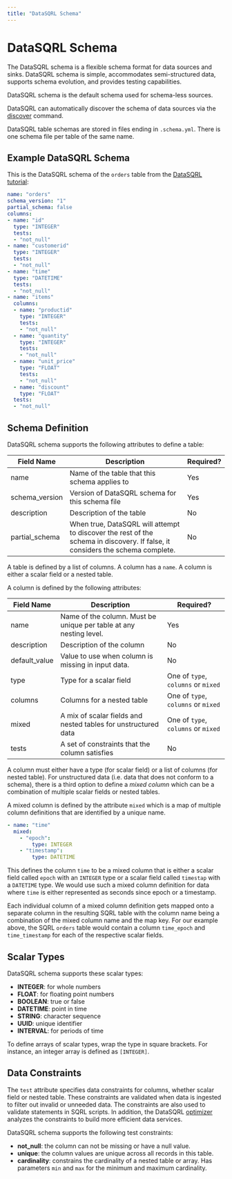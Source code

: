 ```yaml
---
title: "DataSQRL Schema"
---
```


# DataSQRL Schema

The DataSQRL schema is a flexible schema format for data sources and sinks. DataSQRL schema is simple, accommodates semi-structured data, supports schema evolution, and provides testing capabilities.

DataSQRL schema is the default schema used for schema-less sources.

DataSQRL can automatically discover the schema of data sources via the [discover](../discovery) command.

DataSQRL table schemas are stored in files ending in `.schema.yml`. There is one schema file per table of the same name.

## Example DataSQRL Schema

This is the DataSQRL schema of the `orders` table from the [DataSQRL tutorial](/docs/getting-started/intro/overview):

```yml
name: "orders"
schema_version: "1"
partial_schema: false
columns:
- name: "id"
  type: "INTEGER"
  tests:
  - "not_null"
- name: "customerid"
  type: "INTEGER"
  tests:
  - "not_null"
- name: "time"
  type: "DATETIME"
  tests:
  - "not_null"
- name: "items"
  columns:
  - name: "productid"
    type: "INTEGER"
    tests:
    - "not_null"
  - name: "quantity"
    type: "INTEGER"
    tests:
    - "not_null"
  - name: "unit_price"
    type: "FLOAT"
    tests:
    - "not_null"
  - name: "discount"
    type: "FLOAT"
  tests:
  - "not_null"
```

## Schema Definition

DataSQRL schema supports the following attributes to define a table:

| Field Name     | Description                                                                                                                   | Required? |
|----------------|-------------------------------------------------------------------------------------------------------------------------------|-----------|
| name           | Name of the table that this schema applies to                                                                                 | Yes       |
| schema_version | Version of DataSQRL schema for this schema file                                                                               | Yes       |
| description    | Description of the table                                                                                                      | No        |
| partial_schema | When true, DataSQRL will attempt to discover the rest of the schema in discovery. If false, it considers the schema complete. | No        |

A table is defined by a list of columns. A column has a `name`. A column is either a scalar field or a nested table.

A column is defined by the following attributes:

| Field Name    | Description                                                        | Required?                           |
|---------------|--------------------------------------------------------------------|-------------------------------------|
| name          | Name of the column. Must be unique per table at any nesting level. | Yes                                 |
| description   | Description of the column                                          | No                                  |
| default_value | Value to use when column is missing in input data.                 | No                                  |
| type          | Type for a scalar field                                            | One of `type`, `columns` or `mixed` |
| columns       | Columns for a nested table                                         | One of `type`, `columns` or `mixed` |
| mixed         | A mix of scalar fields and nested tables for unstructured data     | One of `type`, `columns` or `mixed` |
| tests         | A set of constraints that the column satisfies                     | No                                  |

A column must either have a type (for scalar field) or a list of columns (for nested table). For unstructured data (i.e. data that does not conform to a schema), there is a third option to define a *mixed column* which can be a combination of multiple scalar fields or nested tables.

A mixed column is defined by the attribute `mixed` which is a map of multiple column definitions that are identified by a unique name.

```yml
- name: "time"
  mixed: 
    - "epoch":
        type: INTEGER
    - "timestamp":
        type: DATETIME
```

This defines the column `time` to be a mixed column that is either a scalar field called `epoch` with an `INTEGER` type or a scalar field called `timestap` with a `DATETIME` type. We would use such a mixed column definition for data where `time` is either represented as seconds since epoch or a timestamp.

Each individual column of a mixed column definition gets mapped onto a separate column in the resulting SQRL table with the column name being a combination of the mixed column name and the map key. For our example above, the SQRL `orders` table would contain a column `time_epoch` and `time_timestamp` for each of the respective scalar fields.

## Scalar Types

DataSQRL schema supports these scalar types:

* **INTEGER**: for whole numbers
* **FLOAT**: for floating point numbers
* **BOOLEAN**: true or false  
* **DATETIME**: point in time
* **STRING**: character sequence
* **UUID**: unique identifier
* **INTERVAL**: for periods of time

To define arrays of scalar types, wrap the type in square brackets. For instance, an integer array is defined as `[INTEGER]`.

## Data Constraints

The `test` attribute specifies data constraints for columns, whether scalar field or nested table. These constraints are validated when data is ingested to filter out invalid or unneeded data. The constraints are also used to validate statements in SQRL scripts. In addition, the DataSQRL [optimizer](../../operations/optimizer) analyzes the constraints to build more efficient data services.

DataSQRL schema supports the following test constraints:

* **not_null**: the column can not be missing or have a null value.
* **unique**: the column values are unique across all records in this table.
* **cardinality**: constrains the cardinality of a nested table or array. Has parameters `min` and `max` for the minimum and maximum cardinality.